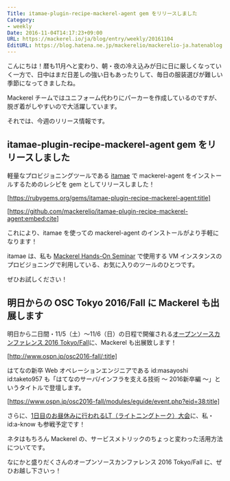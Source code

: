 ```yaml
---
Title: itamae-plugin-recipe-mackerel-agent gem をリリースしました
Category:
- weekly
Date: 2016-11-04T14:17:23+09:00
URL: https://mackerel.io/ja/blog/entry/weekly/20161104
EditURL: https://blog.hatena.ne.jp/mackerelio/mackerelio-ja.hatenablog.mackerel.io/atom/entry/10328749687192890683
---
```


こんにちは！暦も11月へと変わり、朝・夜の冷え込みが日に日に厳しくなっていく一方で、日中はまだ日差しの強い日もあったりして、毎日の服装選びが難しい季節になってきましたね。

Mackerel チームではユニフォーム代わりにパーカーを作成しているのですが、脱ぎ着がしやすいので大活躍しています。

それでは、今週のリリース情報です。


## itamae-plugin-recipe-mackerel-agent gem をリリースしました

軽量なプロビジョニングツールである [itamae](https://github.com/ryotarai/itamae) で mackerel-agent をインストールするためのレシピを gem としてリリースしました！



[https://rubygems.org/gems/itamae-plugin-recipe-mackerel-agent:title]



[https://github.com/mackerelio/itamae-plugin-recipe-mackerel-agent:embed:cite]




これにより、itamae を使っての mackerel-agent のインストールがより手軽になります！

itamae は、私も [Mackerel Hands-On Seminar](http://mackerelio.connpass.com/event/43169/) で使用する VM インスタンスのプロビジョニングで利用している、お気に入りのツールのひとつです。


ぜひお試しください！


## 明日からの OSC Tokyo 2016/Fall に Mackerel も出展します

明日から二日間・11/5（土）〜11/6（日）の日程で開催される[オープンソースカンファレンス 2016 Tokyo/Fall](http://www.ospn.jp/osc2016-fall/)に、Mackerel も出展致します！



[http://www.ospn.jp/osc2016-fall/:title]


はてなの新卒 Web オペレーションエンジニアである id:masayoshi id:taketo957 も「はてなのサーバ/インフラを支える技術 ～ 2016新卒編 ～」というタイトルで登壇します。



[https://www.ospn.jp/osc2016-fall/modules/eguide/event.php?eid=38:title]




さらに、[1日目のお昼休みに行われるLT（ライトニングトーク）大会](https://www.ospn.jp/osc2016-fall/modules/eguide/event.php?eid=6)に、私・id:a-know も参戦予定です！

ネタはもちろん Mackerel の、サービスメトリックのちょっと変わった活用方法についてです。

なにかと盛りだくさんのオープンソースカンファレンス 2016 Tokyo/Fall に、ぜひお越し下さいっ！
